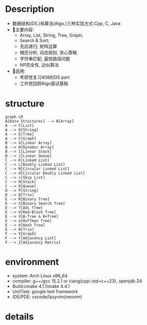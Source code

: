 # Description

+ 数据结构(DS.)和算法(Algo.)三种实现方式:Cpp, C, Java
+ 📖主要内容:
  - Array, List, String, Tree, Graph;
  - Search & Sort;
  - 先后递归, 矩阵运算
  - 摊还分析, 动态规划, 贪心策略
  - 字符串匹配, 最短路径问题
  - NP完全性, 近似算法
+ 🚀适用: 
  - 考研党复习408的DS part
  - 工作党回顾Algo面试基础

# structure

<!-- todo: 增加/修改更多内容 -->
```mermaid
graph LR
A[Data Structures] --> B[Array]
A --> C[List]
A --> D[String]
A --> E[Tree]
A --> F[Graph]
B --> G[Linear Array]
B --> H[Dynamic Array]
B --> I[Linear Stack]
B --> J[Linear Queue]
C --> K[Linked List]
C --> L[Doubly Linked List]
C --> M[Circular Linked List]
C --> d[Circular Doubly Linked List]
C --> c[Skip List]
C --> N[Stack]
C --> O[Queue]
D --> P[String]
D --> Q[Trie]
E --> R[Binary Tree]
E --> S[Binary Search Tree]
E --> T[AVL Tree]
E --> U[Red-Black Tree]
E --> V[B-Tree & B+Tree]
E --> a[Huffman Tree]
E --> b[Hash Tree]
E --> W[Trie]
F --> X[Graph]
F --> Y[Adjacency List]
F --> Z[Adjacency Matrix]
```

# environment

+ system: Arch Linux x86_64
+ compiler: g++/gcc 15.2.1 or clang(cpp::std=c++23), openjdk-24
+ Build:cmake 4.1.1/make 4.4.1
+ UnitTest: google test framework
+ IDE/PDE: vscode/lazyvim(neovim)

# details